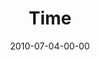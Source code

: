 ---
layout: message
category: message
series: "House Work"
title: "Time"
date: 2010-07-04-00-00
message_id: 627
sc-permalink-url: "http://soundcloud.com/crdschurch/time"
audio: "http://s3.amazonaws.com/crossroads-media/messages/audio/HouseWork04.mp3"
audio-duration: "39:59"
program: "http://s3.amazonaws.com/crossroads-media/documents/07-03-04-10Program.pdf"
description: "Chuck Mingo discusses how to line up our calendar with our passions."
video: "http://s3.amazonaws.com/crossroads-media/messages/video/HouseWork04.mp4"
video-duration: "40:04"
yt-video-id: "LIiLf-5Dm4A"
video-image: "http://s3.amazonaws.com/crossroads-media/images/HouseWork04_Still.jpg"
tag: 
 - mingo
 - time
 - passion
 - house-work
explicit: false
---